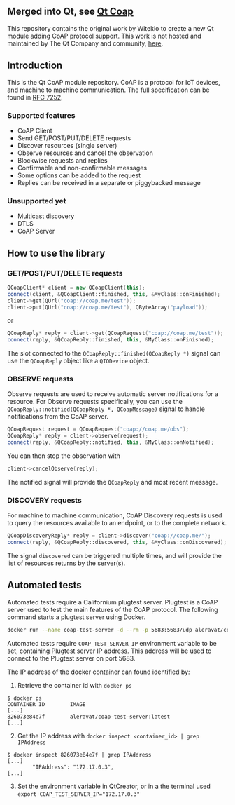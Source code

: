 ## Merged into Qt, see [Qt Coap](https://github.com/qt/qtcoap)

This repository contains the original work by Witekio to create a new Qt module adding CoAP protocol support. This work is not hosted and maintained by The Qt Company and community, [here](https://github.com/qt/qtcoap).

## Introduction
This is the Qt CoAP module repository. CoAP is a protocol for IoT devices, and machine to machine communication.
The full specification can be found in [RFC 7252](https://tools.ietf.org/html/rfc7252).

### Supported features

- CoAP Client
- Send GET/POST/PUT/DELETE requests
- Discover resources (single server)
- Observe resources and cancel the observation
- Blockwise requests and replies
- Confirmable and non-confirmable messages
- Some options can be added to the request
- Replies can be received in a separate or piggybacked message

### Unsupported yet

- Multicast discovery
- DTLS
- CoAP Server

## How to use the library

### GET/POST/PUT/DELETE requests
```c++
QCoapClient* client = new QCoapClient(this);
connect(client, &QCoapClient::finished, this, &MyClass::onFinished);
client->get(QUrl("coap://coap.me/test"));
client->put(QUrl("coap://coap.me/test"), QByteArray("payload"));
```
or
```c++
QCoapReply* reply = client->get(QCoapRequest("coap://coap.me/test"));
connect(reply, &QCoapReply::finished, this, &MyClass::onFinished);
```
The slot connected to the `QCoapReply::finished(QCoapReply *)` signal can use the `QCoapReply` object like a `QIODevice` object.

### OBSERVE requests
Observe requests are used to receive automatic server notifications for a resource. For Observe requests specifically, you can use the `QCoapReply::notified(QCoapReply *, QCoapMessage)` signal to handle notifications from the CoAP server.
```c++
QCoapRequest request = QCoapRequest("coap://coap.me/obs");
QCoapReply* reply = client->observe(request);
connect(reply, &QCoapReply::notified, this, &MyClass::onNotified);
```

You can then stop the observation with
```c++
client->cancelObserve(reply);
```

The notified signal will provide the `QCoapReply` and most recent message.

### DISCOVERY requests
For machine to machine communication, CoAP Discovery requests is used to query the resources available to an endpoint, or to the complete network.
```c++
QCoapDiscoveryReply* reply = client->discover("coap://coap.me/");
connect(reply, &QCoapReply::discovered, this, &MyClass::onDiscovered);
```

The signal `discovered` can be triggered multiple times, and will provide the list of resources returns by the server(s).

## Automated tests
Automated tests require a Californium plugtest server. Plugtest is a CoAP server used to test the main features of the CoAP protocol.
The following command starts a plugtest server using Docker.

```bash
docker run --name coap-test-server -d --rm -p 5683:5683/udp aleravat/coap-test-server:latest
```

Automated tests require `COAP_TEST_SERVER_IP` environment variable to be set, containing Plugtest server IP address. This address will be used to connect to the Plugtest server on port 5683.

The IP address of the docker container can found identified by:
1. Retrieve the container id with `docker ps`
```
$ docker ps
CONTAINER ID        IMAGE                                           [...]
826073e84e7f        aleravat/coap-test-server:latest                [...]
```
2. Get the IP address with `docker inspect <container_id> | grep IPAddress`
```
$ docker inspect 826073e84e7f | grep IPAddress
[...]
        "IPAddress": "172.17.0.3",
[...]
```
3. Set the environment variable in QtCreator, or in a the terminal used `export COAP_TEST_SERVER_IP="172.17.0.3"`
